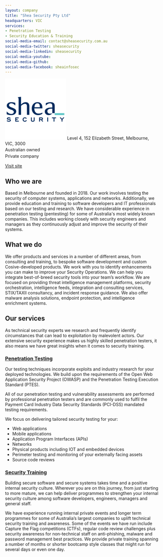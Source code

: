 ```yaml
---
layout: company
title: "Shea Security Pty Ltd"
headquarters: VIC
services:
- Penetration Testing
- Security Education & Training
social-media-email: contact@sheasecurity.com.au
social-media-twitter: sheasecurity
social-media-linkedin: sheasecurity
social-media-youtube: 
social-media-github: 
social-media-facebook: sheainfosec
---
```

<!-- This is here now, but should move into another section so it can be on a side bar or laid out better, but for now its here -->
<img src="/assets/logos/shea_security.png" alt="Company logo" width="200">
<i class="fa fa-building" style="font-size:18px;"></i> Level 4, 152 Elizabeth Street, Melbourne, VIC, 3000
<br><i class="fa fa-flag" style="font-size:18px;"></i> Australian owned
<br><i class="fa fa-exchange" style="font-size:18px;"></i> Private company

[Visit site](https://sheasecurity.com.au/)

## Who we are

Based in Melbourne and founded in 2018. Our work involves testing the security of computer systems, applications and networks. Additionally, we provide education and training to software developers and IT professionals based on our testing and research. We have considerable experience in penetration testing (pentesting) for some of Australia's most widely known companies. This includes working closely with security engineers and managers as they continuously adjust and improve the security of their systems.

## What we do

We offer products and services in a number of different areas, from consulting and training, to bespoke software development and custom Cosive-developed products. We work with you to identify enhancements you can make to improve your Security Operations. We can help you integrate best-of-breed security tools into your team’s workflow. We are focused on providing threat intelligence management platforms, security orchestration, intelligence feeds, integration and consulting services, STIX/TAXII consultancy, and incident response guidance. We also offer malware analysis solutions, endpoint protection, and intelligence enrichment systems.

## Our services
As technical security experts we research and frequently identify circumstances that can lead to exploitation by malevolent actors. Our extensive security experience makes us highly skilled penetration testers, it also means we have great insights when it comes to security training.

### [Penetration Testing](https://sheasecurity.com.au/)
Our testing techniques incorporate exploits and industry research for your deployed technologies. We build upon the requirements of the Open Web Application Security Project (OWASP) and the Penetration Testing Execution Standard (PTES).

All of our penetration testing and vulnerability assessments are performed by professional penetration testers and are commonly used to fulfil the Payment Card Industry Data Security Standards (PCI-DSS) mandated testing requirements.

We focus on delivering tailored security testing for your:

* Web applications
* Mobile applications
* Application Program Interfaces (APIs)
* Networks
* Physical products including IOT and embedded devices
* Perimeter testing and monitoring of your externally facing assets
* Source code reviews

### [Security Training](https://sheasecurity.com.au/)
Building secure software and secure systems takes time and a positive internal security culture. Wherever you are on this journey, from just starting to more mature, we can help deliver programmes to strengthen your internal security culture among software developers, engineers, managers and general staff.

We have experience running internal private events and longer term programmes for some of Australia’s largest companies to uplift technical security training and awareness. Some of the events we have run include Capture the Flag competitions (CTFs), regular code review challenges plus security awareness for non-technical staff on anti-phishing, malware and password management best practices. We provide private training spanning a number of months or shorter bootcamp style classes that might run for several days or even one day.
